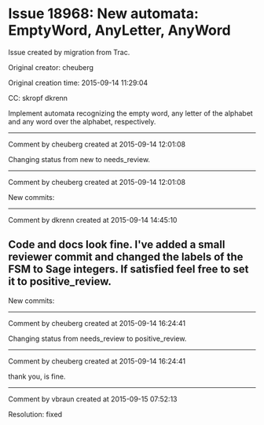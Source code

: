 # Issue 18968: New automata: EmptyWord, AnyLetter, AnyWord

Issue created by migration from Trac.

Original creator: cheuberg

Original creation time: 2015-09-14 11:29:04

CC:  skropf dkrenn

Implement automata recognizing the empty word, any letter of the alphabet and any word over the alphabet, respectively.


---

Comment by cheuberg created at 2015-09-14 12:01:08

Changing status from new to needs_review.


---

Comment by cheuberg created at 2015-09-14 12:01:08

New commits:


---

Comment by dkrenn created at 2015-09-14 14:45:10

Code and docs look fine. I've added a small reviewer commit and changed the labels of the FSM to Sage integers. If satisfied feel free to set it to positive_review.
----
New commits:


---

Comment by cheuberg created at 2015-09-14 16:24:41

Changing status from needs_review to positive_review.


---

Comment by cheuberg created at 2015-09-14 16:24:41

thank you, is fine.


---

Comment by vbraun created at 2015-09-15 07:52:13

Resolution: fixed
